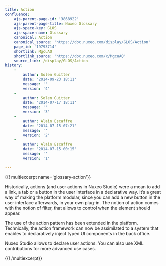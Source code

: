 ```yaml
---
title: Action
confluence:
    ajs-parent-page-id: '3868922'
    ajs-parent-page-title: Nuxeo Glossary
    ajs-space-key: GLOS
    ajs-space-name: Glossary
    canonical: Action
    canonical_source: 'https://doc.nuxeo.com/display/GLOS/Action'
    page_id: '19793714'
    shortlink: MgcuAQ
    shortlink_source: 'https://doc.nuxeo.com/x/MgcuAQ'
    source_link: /display/GLOS/Action
history:
    - 
        author: Solen Guitter
        date: '2014-09-23 18:11'
        message: ''
        version: '4'
    - 
        author: Solen Guitter
        date: '2014-07-17 18:11'
        message: ''
        version: '3'
    - 
        author: Alain Escaffre
        date: '2014-07-15 07:21'
        message: ''
        version: '2'
    - 
        author: Alain Escaffre
        date: '2014-07-15 00:15'
        message: ''
        version: '1'

---
```

{{! multiexcerpt name='glossary-action'}}

Historically, actions (and user actions in Nuxeo Studio) were a mean to add a link, a tab or a button in the user interface in a declarative way. It&rsquo;s a great way of making the platform modular, since you can add a new button in the user interface afterwards, in your own plug-in. The notion of action comes with the notion of filter, that allows to control when the element should appear.

The use of the action pattern has been extended in the platform. Technically, the action framework can now be assimilated to a system that enables to declaratively inject typed UI components in the back office.

Nuxeo Studio allows to declare user actions. You can also use XML contributions for more advanced use cases.

{{! /multiexcerpt}}

&nbsp;

&nbsp;
